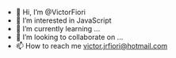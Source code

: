 - 👋 Hi, I’m @VictorFiori
- 👀 I’m interested in JavaScript
- 🌱 I’m currently learning ...
- 💞️ I’m looking to collaborate on ...
- 📫 How to reach me victor.jrfiori@hotmail.com

<!---
VictorFiori/VictorFiori is a ✨ special ✨ repository because its `README.md` (this file) appears on your GitHub profile.
You can click the Preview link to take a look at your changes.
--->
